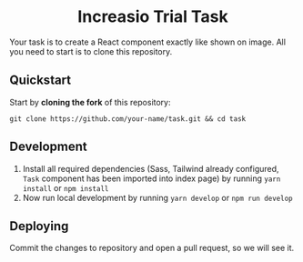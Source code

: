<h1 align="center">
  Increasio Trial Task
</h1>

Your task is to create a React component exactly like shown on image. All you need to start is to clone this repository.

## Quickstart

Start by **cloning the fork** of this repository:

```SHELL
git clone https://github.com/your-name/task.git && cd task
```
## Development

1. Install all required dependencies (Sass, Tailwind already configured, `Task` component has been imported into index page) by running `yarn install` or `npm install`
2. Now run local development by running `yarn develop` or `npm run develop`

## Deploying

Commit the changes to repository and open a pull request, so we will see it.
